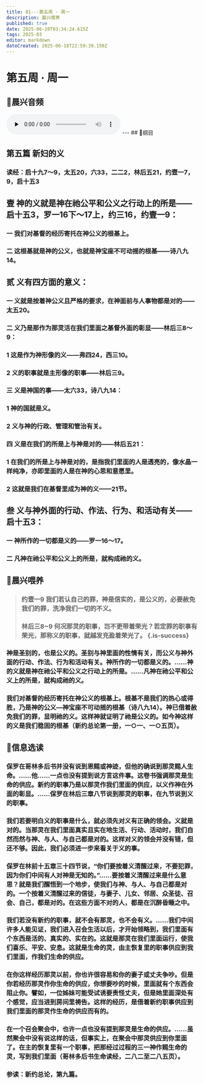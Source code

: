 ```yaml
---
title: 01---第五周 · 周一
description: 晨兴喂养
published: true
date: 2025-06-20T03:34:24.615Z
tags: 2025-03
editor: markdown
dateCreated: 2025-06-18T22:59:39.150Z
---
```


# 第五周 · 周一
## 🎵晨兴音频
<audio id="audio" controls="" preload="none">
      <source id="mp3" src="/2025-03/week5/week5day1.mp3">
</audio>
---
## 📖纲目

## 第五篇    新妇的义

### 读经：启十九7～9，太五20，六33，二二2，林后五21，约壹一7，9，启十五3

## 壹    神的义就是神在祂公平和公义之行动上的所是——启十五3，罗一16下～17上，约三16，约壹一9：

### 一    我们对基督的经历寄托在神公义的根基上。

### 二    这根基就是神的公义，也就是神宝座不可动摇的根基——诗八九14。

## 贰    义有四方面的意义：

### 一    义就是按着神公义且严格的要求，在神面前与人事物都是对的——太五20。

### 二    义乃是那作为那灵活在我们里面之基督外面的彰显——林后三8～9：

### 1    这是作为神形像的义——弗四24，西三10。

### 2    义的职事就是主形像的职事——林后三9。

### 三    义是神国的事——太六33，诗八九14：

### 1    神的国就是义。

### 2    义与神的行政、管理和管治有关。

### 四    义是在我们的所是上与神是对的——林后五21：

### 1    在我们的所是上与神是对的，是指我们里面的人是透亮的，像水晶一样纯净，亦即里面的人是在神的心思和意愿里。

### 2    这就是我们在基督里成为神的义——21节。

## 叁    义与神外面的行动、作法、行为、和活动有关——启十五3：

### 一    神所作的一切都是义的——罗一16～17。

### 二    凡神在祂公平和公义上的所是，就构成祂的义。

## 📖晨兴喂养

>### **约壹一9**    **我们若认自己的罪，神是信实的，是公义的，必要赦免我们的罪，洗净我们一切的不义。**
>
>### **林后三8~9**    **何况那灵的职事，岂不更带着荣光？若定罪的职事有荣光，那称义的职事，就越发充盈着荣光了。** {.is-success}

### 神是圣别的，也是公义的。圣别与神里面的性情有关，而公义与神外面的行动、作法、行为和活动有关。神所作的一切都是义的。……神的义就是神在祂公平和公义之行动上的所是。……凡神在祂公平和公义上的所是，就构成祂的义。

### 我们对基督的经历寄托在神公义的根基上。根基不是我们的热心或得胜，乃是神的公义—神宝座不可动摇的根基（诗八九14）。神已借着赦免我们的罪，显明祂的义。这样神就证明了祂是公义的。如今神这样的义是我们稳固的根基（新约总论第一册，一○一、一○五页）。

## 📖信息选读

### 保罗在哥林多后书并没有说到恩赐或神迹，但他的确说到那灵赐人生命。……他……一点也没有提到说方言这件事。这卷书强调那灵是生命的供应。新约的职事乃是以那灵作我们里面的供应，以义作神在外面的彰显。……保罗在林后三章八节说到那灵的职事，在九节说到义的职事。

### 我们若要明白义的职事是什么，就必须先对义有正确的领会。义就是对的。当那灵在我们里面真实且实在地生活、行动、活动时，我们自然而然与神、与人、与自己都是对的。这样对义的领会并没有错，但还不够。因此，我们必须进一步来看关于义的事。

### 保罗在林前十五章三十四节说，“你们要按着义清醒过来，不要犯罪，因为你们中间有人对神是无知的。”……要按着义清醒过来是什么意思？就是我们醒悟到一个地步，使我们与神、与人、与自己都是对的。一个按着义清醒过来的信徒，与妻子、儿女、邻居、众圣徒、召会、自己，都是对的。在这些方面不对的人，都是在沉醉昏睡之中。

### 我们若没有新约的职事，就不会有那灵，也不会有义。……我们中间许多人能见证，我们进入召会生活以后，才开始领略到，我们里面有个东西是活的、真实的、实在的。这就是那灵在我们里面运行，使我们喜乐、平安、安息。这就是生命的灵，由主恢复里的职事供应到我们里面，作我们生命的供应。

### 在你这样经历那灵以前，你也许很容易和你的妻子或丈夫争吵。但是你若经历那灵作你生命的供应，你想要吵的时候，里面就有个东西会阻止你。譬如，一位姊妹可能受试诱要责怪丈夫，但是她里面深处有个感觉，应当进到房间里祷告。这样的经历，是借着新约职事供应到我们里面的那灵作生命的供应而有的。

### 在一个召会聚会中，也许一点也没有提到那灵是生命的供应。……虽然聚会中没有说这样的话，但事实上，在聚会中那灵供应到你里面了。在主的恢复里有一个职事，把那经过过程的三一神作赐生命的灵，写到我们里面（哥林多后书生命读经，二八二至二八五页）。

### 参读：新约总论，第九篇。
<!-- Google tag (gtag.js) -->
<script async src="https://www.googletagmanager.com/gtag/js?id=G-1P8709Z16T"></script>
<script>
  window.dataLayer = window.dataLayer || [];
  function gtag(){dataLayer.push(arguments);}
  gtag('js', new Date());

  gtag('config', 'G-1P8709Z16T');
</script>